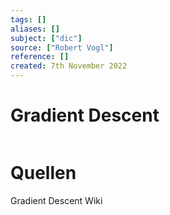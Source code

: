 ```yaml
---
tags: []
aliases: []
subject: ["dic"]
source: ["Robert Vogl"]
reference: []
created: 7th November 2022
---
```


# Gradient Descent


```mA
```
# Quellen
Gradient Descent Wiki



